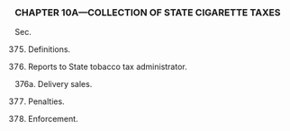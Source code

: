 ### **CHAPTER 10A—COLLECTION OF STATE CIGARETTE TAXES** ###

Sec.

375. Definitions.

376. Reports to State tobacco tax administrator.

376a. Delivery sales.

377. Penalties.

378. Enforcement.